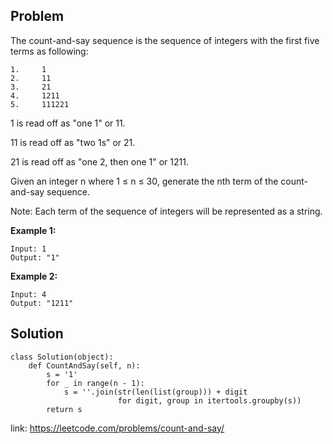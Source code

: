 ## Problem
The count-and-say sequence is the sequence of integers with the first five terms as following:
```
1.     1
2.     11
3.     21
4.     1211
5.     111221
```
1 is read off as "one 1" or 11.

11 is read off as "two 1s" or 21.

21 is read off as "one 2, then one 1" or 1211.


Given an integer n where 1 ≤ n ≤ 30, generate the nth term of the count-and-say sequence.

Note: Each term of the sequence of integers will be represented as a string.

**Example 1:**
```
Input: 1
Output: "1"
```
**Example 2:**
```
Input: 4
Output: "1211"
```

## Solution
```
class Solution(object):
    def CountAndSay(self, n):
        s = '1'
        for _ in range(n - 1):
            s = ''.join(str(len(list(group))) + digit
                        for digit, group in itertools.groupby(s))
        return s
```

link: https://leetcode.com/problems/count-and-say/


